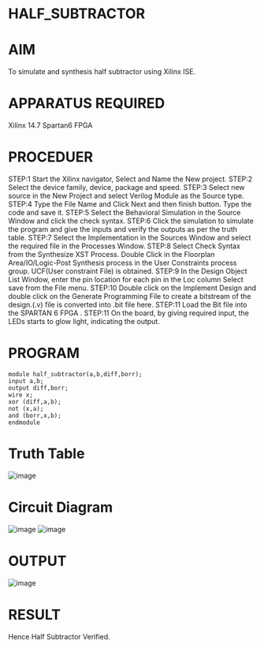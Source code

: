 # HALF_SUBTRACTOR
# AIM 
To simulate and synthesis half subtractor using Xilinx ISE.
# APPARATUS REQUIRED
Xilinx 14.7 Spartan6 FPGA
# PROCEDUER
STEP:1
Start the Xilinx navigator, Select and Name the New project.
STEP:2 
Select the device family, device, package and speed.
STEP:3
Select new source in the New Project and select Verilog Module as the Source type.
STEP:4
Type the File Name and Click Next and then finish button. Type the code and save it. 
STEP:5
Select the Behavioral Simulation in the Source Window and click the check syntax.
STEP:6
Click the simulation to simulate the program and give the inputs and verify the outputs as per the truth table.
STEP:7
Select the Implementation in the Sources Window and select the required file in the Processes Window.
STEP:8
Select Check Syntax from the Synthesize XST Process. Double Click in the Floorplan Area/IO/Logic-Post Synthesis process in the User Constraints process group. UCF(User constraint File) is obtained. 
STEP:9 
In the Design Object List Window, enter the pin location for each pin in the Loc column Select save from the File menu.
STEP:10
Double click on the Implement Design and double click on the Generate Programming File to create a bitstream of the design.(.v) file is converted into .bit file here. STEP:11 Load the Bit file into the SPARTAN 6 FPGA .
STEP:11
On the board, by giving required input, the LEDs starts to glow light, indicating the output.
# PROGRAM 
```
module half_subtractor(a,b,diff,borr);
input a,b;
output diff,borr; 
wire x;
xor (diff,a,b);
not (x,a);
and (borr,x,b);
endmodule
```

# Truth Table
![image](https://github.com/RESMIRNAIR/HALF_SUBTRACTOR/assets/154305926/d0d5980a-6bcf-4ede-a54e-6aae3fb5f5f2)
# Circuit Diagram
![image](https://github.com/RESMIRNAIR/HALF_SUBTRACTOR/assets/154305926/df70da69-5a12-4a0d-ab84-a98dad3f7e70)
![image](https://github.com/RESMIRNAIR/HALF_SUBTRACTOR/assets/154305926/2f2d6a4d-9eda-4165-8579-1d7490b5fe97)
# OUTPUT

![image](https://github.com/Monss-12/HALF_SUBTRACTOR/assets/163823193/922f3d23-ceca-4570-a6ef-cdecbdd83827)
# RESULT
Hence Half Subtractor Verified.






